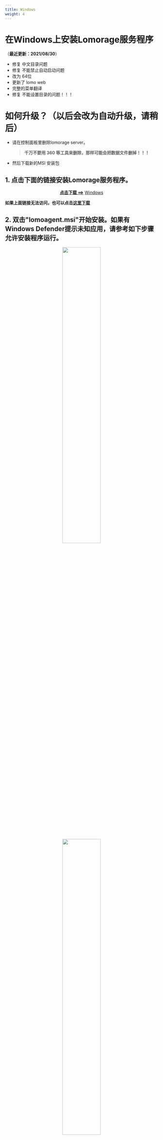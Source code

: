 ```yaml
---
title: Windows
weight: 4
---
```


# 在Windows上安装Lomorage服务程序

（**最近更新：2021/08/30**）
- 修复 中文目录问题
- 修复 不能禁止自动启动问题
- 改为 64位
- 更新了 lomo web
- 完整的菜单翻译
- 修复 不能设置目录的问题！！！

# 如何升级？（以后会改为自动升级，请稍后）
- 请在控制面板里删除lomorage server。
  > **千万不要用 360 等工具来删除，那样可能会把数据文件删掉！！！**
- 然后下载新的MSI 安装包


## <span>1.</span> 点击下面的链接安装Lomorage服务程序。

<p align="center">
<a href="https://github.com/lomorage/LomoAgentWin/releases/download/2021_08_31.21_14_36.0.14e7541/lomoagent.msi"><b>点击下载 ==></b></a>
<a href="https://github.com/lomorage/LomoAgentWin/releases/download/2021_08_31.21_14_36.0.14e7541/lomoagent.msi" title="Install Lomorage for Windows" class="badge windows">Windows</a>
</p>

**如果上面链接无法访问，也可以点击[这里下载](https://aisnote.com/lomoagent.msi)**

## <span>2.</span> 双击"lomoagent.msi"开始安装。如果有Windows Defender提示未知应用，请参考如下步骤允许安装程序运行。

<div align="center">
<p class="screenshoot">
  <img width="50%" src="/img/installation/windows-defender-1.png">
  <img width="50%" src="/img/installation/windows-defender-2.png">
</p>
</div>

## <span>3.</span> 勾选"最终用户许可协议"后，一路完成安装步骤。

<div align="center">
<p class="screenshoot">
  <img width="50%" src="/img/installation/windows-install-1.png">
  <img width="50%" src="/img/installation/windows-install-2.png">
  <img width="50%" src="/img/installation/windows-install-3.png">
</p>
</div>

## <span>4.</span> 双击桌面的LomoAgent图标，启动应用程序，如果有防火墙提示，请允许LomoAgent访问私有网络。

<div align="center">
<p class="screenshoot">
  <img width="50%" src="/img/installation/windows-firewall.png">
</p>
</div>

## <span>5.</span> 程序启动后，**您需要设置数据目录才能正常使用**，数据目录用来存储您的手机上传的照片视频。

<div align="center">
<p class="screenshoot">
  <img width="80%" src="/img/installation/windows-lomo-agent-zh.png">
</p>
</div>


## 6. 可以点击托盘图标右键菜单，选择“导入” 可以打开网页客户端进行导入和浏览您已经备份的照片！

## 7. 重置用户密码
托盘右键菜单，选择 “重置用户密码”，按照界面提示操作。

## 8. 高级设置：
托盘右键菜单 “advances”，打开配置文件，可以配置 网页客户端 端口号。
```json
{
    "autoHideWindow": false,
    "autoStartRedundancyBackup": false,
    "autoStarted": false,
    "enableBackupDir": true,
    "isDebug": false,
    "mountDir": "C:\\Users\\Administrator\\Documents\\lomodata",
    "mountDirBk": "H:\\test-bk",
    "port": 8000,
    "runAsService": false,
    "webport": 8003  // 网页客户端端口号
}
```

您可以在另一台同网络内的机器（比如A机器）上访问该服务器B（安装了Lomorage服务器的机器为B），可以在A机器上的浏览器输入：
http://B机器的ip:端口号。
比如： B 服务器的IP地址是 192.168.0.40,端口号8000。则输入：http://192.168.0.40:8000


## 9. 常见问题
### 9.1 安装之后，启动不了？

请检查一下是不是中文的用户名，如果是，把Lomorage服务器装在一个英文目录名下。【该问题已经修复，还没发布！】

### 9.2 怎么查看服务器版本和系统信息

在windows 系统托盘区，找到Lomorage图标，右键菜单，点击 **关于** 菜单

<div align="center">
<p class="screenshoot">
  <img width="100%" src="/img/installation/windows-faq/right_menu.png">
</p>
</div>

点击 **查看Lomorage服务器系统信息** 会打开浏览器显示Lomorage服务器的系统信息。

### 9.3 服务器启动了，用手机创建账号，显示如下错误，怎么办？

<div align="center">
<p class="screenshoot">
  <img width="80%" src="/img/installation/windows-faq/63e33bf7-9316-4166-ac8b-40f4bdbaf2a1.jpg">
</p>
</div>

**解决方法**：
- 请检查 Windows 机器是不是有多块网卡，把不用的虚拟网卡禁止掉，确保手机和Windows 机器连的是同一个网络：一般IPV4 地址是 192 开头。
然后重新创建账号！
- 如果上面的方法不行，请尝试 **关闭Windows的防火墙** 试试！ [参考链接:如何关闭windows防火墙](https://support.microsoft.com/zh-cn/windows/%E6%89%93%E5%BC%80%E6%88%96%E5%85%B3%E9%97%AD-microsoft-defender-%E9%98%B2%E7%81%AB%E5%A2%99-ec0844f7-aebd-0583-67fe-601ecf5d774f)

### 9.4 Lomorage服务器的 数据（DB） 文件在哪里：
在windows 系统托盘区，找到Lomorage图标，右键菜单，点击 **其他**--->> 打开Lomod目录.
 var目录下的 **assets.db** 就是 Lomorage服务器的db文件，这个文件很重要，**不能删除**。
 
 ```
默认路径： C:\Users\%username%\AppData\Local\lomoware\var\assets.db
```



### 9.5 怎么迁移数据？比如 原先保存的照片在 c：\lomorage ,现在想移到 d:\lomorage
直接在 Lomorage的设置与控制面板里更改主目录,如下图所示, 程序会提醒您目录改变，迁移过程需要点时间：
（把数据从老目录复制到新目录，并更改数据库文件）

<div align="center">
<p class="screenshoot">
  <img width="100%" src="/img/installation/windows-faq/move_data.png">
</p>
</div>


## 10. 还有问题，扫码加微信哦
<div align="center">
<p class="screenshoot">
  <img width="80%" src="/img/installation/lomorage_wechat_qr.jpg">
</p>
</div>

**如果您用苹果手机拍摄使用的HEVC/HEIF格式，请下载HEVC/HEIF扩展插件，参考https://blog.csdn.net/weixin_43168190/article/details/117698977**
